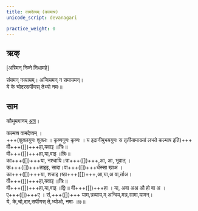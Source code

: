 ```yaml
---
title: वामदेव्यम् (कल्माष)
unicode_script: devanagari

practice_weight: 0
---
```


## ऋक्
[अस्मिन् निम्ने निधामहे]  

<div class="js_include" url="../Rk/kayA-nash-chitra.md"  newLevelForH1="3" includeTitle="true"> </div>

संयमन् नव्यायम्। अन्वियमन् न समायमन्।  
ये के चोदरसर्पीणस् तेभ्यो नमः॥

## साम
कौथुमगानम् [अत्र](https://archive.org/details/SamaVedaSanhitaWithSayanabhashyaVolume2SatyavrataSamasrami1876bis_201804/page/n451)।

<div class="audioEmbed"  caption="रामानुजार्यः 1974 " src="https://archive.org/download/jaiminIya-sAma-gAna-paravastu-tradition-rAmAnuja/vAmadevyam-kalmASha.mp3"></div>
<div class="audioEmbed"  caption="गोपालार्यः 2015  " src="https://archive.org/download/jaiminIya-sAma-gAna-paravastu-tradition-gopAla-2015/vAmadevyam-kalmASha.mp3"></div>


कल्माष वामदेव्यम् ।  
+++(शुक्लगुणः शुक्लः । कृष्णगुणः कृष्णः । य इदानीमुभयगुणः स तृतीयामाख्यां लभते कल्माष इति)+++  
वी+++([])+++हा,यवाइ ॥त्रिः॥  
वी+++([])+++हा,या,वाइ ॥त्रिः॥  
का+++([])+++या, नश्चायि।त्रा+++([])+++,आ, आ, भूवात् ।  
ऊ+++([])+++ताइइ, सादा।वा+++([])+++र्धस्सा खाअ ।  
का+++([])+++या, शचाइ।ष्ठा+++([])+++,आ,या,अ वा,र्ताअ।  
वी+++([])+++हा,यवाइ ॥त्रिः॥  
वी+++([])+++हा,या,वाइ ॥द्विः॥ वी+++([])+++हा । या, अवा अअ औ हो वा अ ।  
ए+++([])+++ए । सं,+++([])+++ याम,न्नव्याय,म् अन्विय,मन्न,सामा,यामन्।  
ये, के,चो,दार,सर्पीणस् ते,भ्योओ, नमाः ॥७॥
